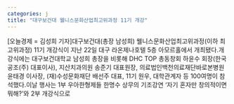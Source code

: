 ```yaml
---
categories: j
title: "대구보건대 웰니스문화산업최고위과정 11기 개강"
---
```

[오늘경제 = 김성희 기자]대구보건대(총장 남성희) 웰니스문화산업최고위과정(이하 최고위과정) 11기 개강식이 지난 22일 대구 라온제나호텔 5층 아모르홀에서 개최됐다.개강식에는 대구보건대학교 남성희 총장을 비롯해 DHC TOP 총동창회 하윤수 회장(한국공조(주) 대표이사), 지산치과의원 송준기 대표원장, 의료법인백천의료재단바로본병원 윤태경 이사장, (재)수성문화재단 배선주 대표, 11기 원우, 대학관계자 등 100여명이 참석했다.이날 행사는 1부 우아한형제들 한명수 상무의 기조강연 ‘자기 혼자만 창의적이면 뭐해?’와 2부 개강식으로